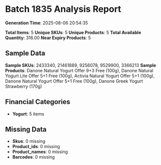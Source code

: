 # Batch 1835 Analysis Report

**Generation Time**: 2025-08-06 20:54:35

**Total Items**: 5
**Unique SKUs**: 5
**Unique Products**: 5
**Total Available Quantity**: 316.00
**Near Expiry Products**: 5

## Sample Data
**Sample SKUs**: 2433340, 21461889, 9256078, 9529900, 3366213
**Sample Products**: Danone Natural Yogurt Offer 9+3 Free (100g), Danone Natural Yogurt Lite Offer 5+1 Free (100g), Activia Natural Yogurt Offer 5+1 (100g), Danone Natural Yogurt Offer 5+1 Free (100g), Danone Greek Yogurt Strawberry (170g)

## Financial Categories
- **Yogurt**: 5 items

## Missing Data
- **Skus**: 0 missing
- **Product_ids**: 0 missing
- **Product_names**: 0 missing
- **Barcodes**: 0 missing
